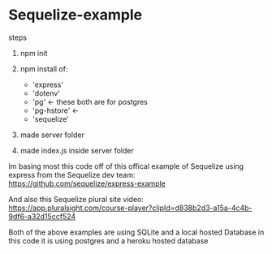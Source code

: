 # Sequelize-example
steps
1. npm init
2. npm install of:
    - 'express'
    - 'dotenv'
    - 'pg'        <- these both are for postgres
    - 'pg-hstore'  <-
    - 'sequelize'

3. made server folder 
4. made index.js inside server folder


Im basing most this code off of this offical example of Sequelize using express 
from the Sequelize dev team:
    https://github.com/sequelize/express-example

And also this Sequelize plural site video:
    https://app.pluralsight.com/course-player?clipId=d838b2d3-a15a-4c4b-9df6-a32d15ccf524

Both of the above examples are using SQLite and a local hosted Database
in this code it is using postgres and a heroku hosted database


